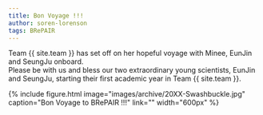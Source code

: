 ```yaml
---
title: Bon Voyage !!!
author: soren-lorenson
tags: BRePAIR
---
```


Team {{ site.team }} has set off on her hopeful voyage with Minee, EunJin and SeungJu onboard. <br>
Please be with us and bless our two extraordinary young scientists, EunJin and SeungJu, starting their first academic year in Team {{ site.team }}.

{%
  include figure.html
  image="images/archive/20XX-Swashbuckle.jpg"
  caption="Bon Voyage to BRePAIR !!!"
  link=""
  width="600px"
%}
